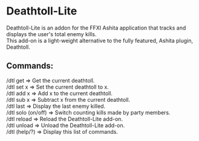 # Deathtoll-Lite
Deathtoll-Lite is an addon for the FFXI Ashita application that tracks and displays the user's total enemy kills. <br />
This add-on is a light-weight alternative to the fully featured, Ashita plugin, Deathtoll.
## Commands:
/dtl get => Get the current deathtoll. <br />
/dtl set x => Set the current deathtoll to x. <br />
/dtl add x => Add x to the current deathtoll. <br />
/dtl sub x => Subtract x from the current deathtoll. <br />
/dtl last => Display the last enemy killed. <br />
/dtl solo (on/off) => Switch counting kills made by party members. <br />
/dtl reload => Reload the Deathtoll-Lite add-on. <br />
/dtl unload => Unload the Deathtoll-Lite add-on. <br />
/dtl (help/?) => Display this list of commands. <br />
